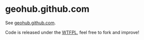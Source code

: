 geohub.github.com
=================

See [geohub.github.com](geohub.github.com).

Code is released under the [WTFPL](http://sam.zoy.org/wtfpl/), feel free to fork
and improve!
